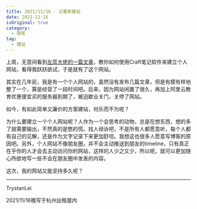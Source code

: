 ```yaml
---
title: 2021/11/16 - 记重新建站
date: 2021-11-16
isOriginal: true
category:
  - 随笔
tag:
  - 建站
---
```


上周，无意间看到[左蓝大佬的一篇文章](https://zuolan.me)，教你如何使用Craft笔记软件来建立个人网站，看得我跃跃欲试，于是就有了这个网站。

其实在几年前，我是有一个个人网站的，虽然没有发布几篇文章，但是有模有样地整了一个，算是经营了一段时间吧。后来，因为网站闲置了很久，再加上阿里云教育优惠便宜买的服务器到期了，被迫歇业关门，关停了网站。

如今，有如此简单又廉价的方案建站，何乐而不为呢？

为什么要建立一个个人网站呢？人作为一个会思考的动物，总是在想东西，想的多了就需要输出，不然真的是憋的慌。找人倾诉吧，不是所有人都愿意听，每个人都有自己的见解，还是作为文字记录下来更加舒坦。我想这也很多人愿意写博客的原因吧。另外，个人网站不像朋友圈，并不会主动推送到朋友的timeline，只有真正在乎你的人才会去主动访问你的网站，这样的人少之又少，所以呢，就可以更加随心所欲地写一些不会在朋友圈中发表的内容。

这次，我的网站又能坚持多久呢？

---

TrystanLei

2021/11/16晚写于杭州出租屋内